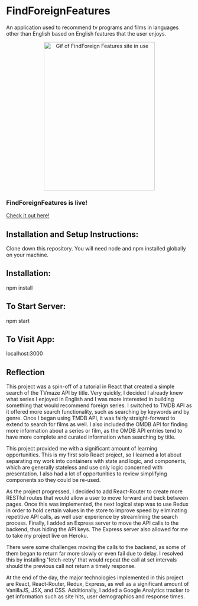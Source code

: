 # FindForeignFeatures

An application used to recommend tv programs and films in languages other than English based on English features that the user enjoys. 

<div align="center"><img src="./src/Images/3F.gif" alt="Gif of FindForeign Features site in use" width="300px" height="400px"></div>

### FindForeignFeatures is live! 
[Check it out here!](http://www.findforeignfeatures.com/)

## Installation and Setup Instructions:

Clone down this repository. You will need node and npm installed globally on your machine.

## Installation:

npm install

## To Start Server:

npm start

## To Visit App:

localhost:3000

## Reflection

This project was a spin-off of a tutorial in React that created a simple search of the TVmaze API by title. Very quickly, I decided I already knew what series I enjoyed in English and I was more interested in building something that would recommend foreign series. I switched to TMDB API as it offered more search functionality, such as searching by keywords and by genre. Once I began using TMDB API, it was fairly straight-forward to extend to search for films as well. I also included the OMDB API for finding more information about a series or film, as the OMDB API entries tend to have more complete and curated information when searching by title. 

This project provided me with a significant amount of learning opportunities. This is my first solo React project, so I learned a lot about separating my work into containers with state and logic, and components, which are generally stateless and use only logic concerned with presentation. I also had a lot of opportunities to review simplifying components so they could be re-used. 

As the project progressed, I decided to add React-Router to create more RESTful routes that would allow a user to move forward and back between pages. Once this was implemented, the next logical step was to use Redux in order to hold certain values in the store to improve speed by eliminating repetitive API calls, as well user experience by streamlining the search process. Finally, I added an Express server to move the API calls to the backend, thus hiding the API keys. The Express server also allowed for me to take my project live on Heroku. 

There were some challenges moving the calls to the backend, as some of them began to return far more slowly or even fail due to delay. I resolved this by installing 'fetch-retry' that would repeat the call at set intervals should the previous call not return a timely response. 

At the end of the day, the major technologies implemented in this project are React, React-Router, Redux, Express, as well as a significant amount of VanillaJS, JSX, and CSS.  Additionally, I added a Google Analytics tracker to get information such as site hits, user demographics and response times.
